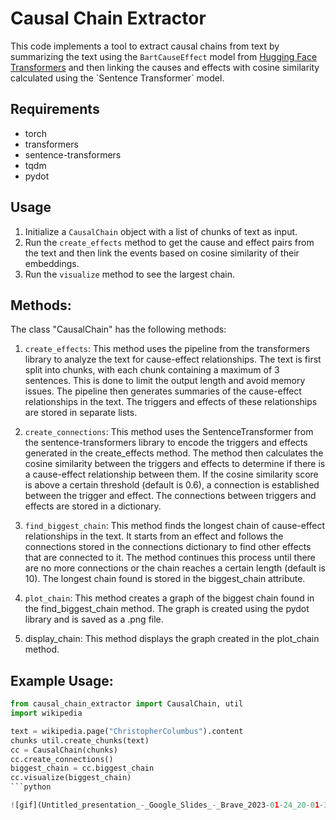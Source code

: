 # Causal Chain Extractor
This code implements a tool to extract causal chains from text by summarizing the text using the `BartCauseEffect` model from [Hugging Face Transformers]([https://huggingface.com/models](https://huggingface.co/taskload/bart-cause-effect)) and then linking the causes and effects with cosine similarity calculated using the `Sentence Transformer` model.

## Requirements
- torch
- transformers
- sentence-transformers
- tqdm
- pydot

## Usage
1. Initialize a `CausalChain` object with a list of chunks of text as input.
2. Run the `create_effects` method to get the cause and effect pairs from the text and then link the events based on cosine similarity of their embeddings.
3. Run the `visualize` method to see the largest chain.

## Methods:

The class "CausalChain" has the following methods:

1. `create_effects`: This method uses the pipeline from the transformers library to analyze the text for cause-effect relationships. The text is first split into chunks, with each chunk containing a maximum of 3 sentences. This is done to limit the output length and avoid memory issues. The pipeline then generates summaries of the cause-effect relationships in the text. The triggers and effects of these relationships are stored in separate lists.

2. `create_connections`: This method uses the SentenceTransformer from the sentence-transformers library to encode the triggers and effects generated in the create_effects method. The method then calculates the cosine similarity between the triggers and effects to determine if there is a cause-effect relationship between them. If the cosine similarity score is above a certain threshold (default is 0.6), a connection is established between the trigger and effect. The connections between triggers and effects are stored in a dictionary.

3. `find_biggest_chain`: This method finds the longest chain of cause-effect relationships in the text. It starts from an effect and follows the connections stored in the connections dictionary to find other effects that are connected to it. The method continues this process until there are no more connections or the chain reaches a certain length (default is 10). The longest chain found is stored in the biggest_chain attribute.

4. `plot_chain`: This method creates a graph of the biggest chain found in the find_biggest_chain method. The graph is created using the pydot library and is saved as a .png file.

5. display_chain: This method displays the graph created in the plot_chain method.

## Example Usage:

```python
from causal_chain_extractor import CausalChain, util
import wikipedia 

text = wikipedia.page("ChristopherColumbus").content
chunks util.create_chunks(text)
cc = CausalChain(chunks)
cc.create_connections()
biggest_chain = cc.biggest_chain
cc.visualize(biggest_chain)
```python

![gif](Untitled_presentation_-_Google_Slides_-_Brave_2023-01-24_20-01-37_AdobeExpress.gif)

